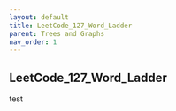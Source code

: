 ```yaml
---
layout: default
title: LeetCode_127_Word_Ladder
parent: Trees and Graphs
nav_order: 1
---
```


## LeetCode_127_Word_Ladder

test
